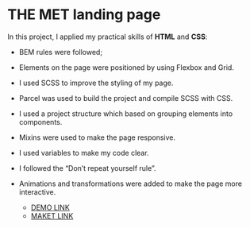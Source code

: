 # THE MET landing page
In this project, I applied my practical skills of **HTML** and **CSS**:
- BEM rules were followed;
- Elements on the page were positioned by using Flexbox and Grid.
- I used SCSS to improve the styling of my page.
- Parcel was used to build the project and compile SCSS with CSS.
- I used a project structure which based on grouping elements into components.
- Mixins were used to make the page responsive.
- I used variables to make my code clear.
- I followed the “Don’t repeat yourself rule”.
- Animations and transformations were added to make the page more interactive.



    - [DEMO LINK](https://katerynaheraskevych.github.io/MET-landing/)
    - [MAKET LINK](https://www.figma.com/design/lSR1m42L9YwzQwzzxKwHpw/THE-MET?node-id=8590-286&t=lHrYWNOTxtuwMwQ7-0)
